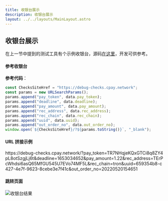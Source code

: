 ```yaml
---
title: 收银台展示
description: 收银台展示
layout: ../../layouts/MainLayout.astro
---
```


## 收银台展示
  
在上一节中提到的测试工具有个示例收银台，源码[在这里](https://github.com/nulls-network/dpay-tron-checks)，开发可供参考。

#### 参考收银台

**参考代码**：

```javascript
const ChecksSiteHref = "https://debug-checks.cpay.network";
const params = new URLSearchParams();
params.append("pay_token", data.pay_token);
params.append("deadline", data.deadline);
params.append("pay_amount", data.pay_amount);
params.append("rec_address", data.rec_address);
params.append("rec_chain", data.rec_chain);
params.append("uuid", data.uuid);
params.append("out_order_no", data.out_order_no);
window.open(`${ChecksSiteHref}/?${params.toString()}`, "_blank");
```

#### URL 拼接示例
<p style="word-break: break-all;">https://debug-checks.cpay.network/?pay_token=TR7NHqjeKQxGTCi8q8ZY4pL8otSzgjLj6t&deadline=1653034652&pay_amount=1.22&rec_address=TErPcWhdsi6asQ65MfGU545U7EVo74MF5L&rec_chain=tron&uuid=659354b8-c427-4e7f-9623-8cebe3e7f41c&out_order_no=20220520154651</p>

#### 跳转页面

![收银台结果](/pay.png)


